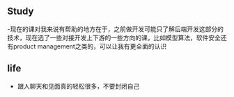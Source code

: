 ## Study
-现在的课对我来说有帮助的地方在于，之前做开发可能只了解后端开发这部分的技术，现在选了一些对接开发上下游的一些方向的课，比如模型算法，软件安全还有product management之类的，可以让我有更全面的认识

## life
- 跟人聊天和见面真的轻松很多，不要封闭自己

